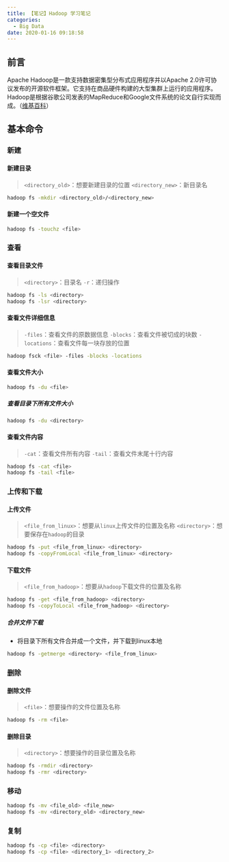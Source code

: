 ```yaml
---
title: 【笔记】Hadoop 学习笔记
categories:
  - Big Data
date: 2020-01-16 09:18:58
---
```


## 前言

Apache Hadoop是一款支持数据密集型分布式应用程序并以Apache 2.0许可协议发布的开源软件框架。它支持在商品硬件构建的大型集群上运行的应用程序。Hadoop是根据谷歌公司发表的MapReduce和Google文件系统的论文自行实现而成。（[维基百科](https://zh.wikipedia.org/wiki/Apache_Hadoop)）

<!-- more -->

## 基本命令

### 新建

#### 新建目录

> `<directory_old>`：想要新建目录的位置
> `<directory_new>`：新目录名

``` sh
hadoop fs -mkdir <directory_old>/<directory_new>
```

#### 新建一个空文件

``` sh
hadoop fs -touchz <file>
```

### 查看

#### 查看目录文件

> `<directory>`：目录名
> `-r`：递归操作

``` sh
hadoop fs -ls <directory>
hadoop fs -lsr <directory>
```

#### 查看文件详细信息

> `-files`：查看文件的原数据信息
> `-blocks`：查看文件被切成的块数
> `-locations`：查看文件每一块存放的位置

``` sh
hadoop fsck <file> -files -blocks -locations
```

#### 查看文件大小

``` sh
hadoop fs -du <file>
```

##### 查看目录下所有文件大小

``` sh
hadoop fs -du <directory>
```

#### 查看文件内容

> `-cat`：查看文件所有内容
> `-tail`：查看文件末尾十行内容

``` sh
hadoop fs -cat <file>
hadoop fs -tail <file>
```

### 上传和下载

#### 上传文件

> `<file_from_linux>`：想要从`linux`上传文件的位置及名称
> `<directory>`：想要保存在`hadoop`的目录

``` sh
hadoop fs -put <file_from_linux> <directory>
hadoop fs -copyFromLocal <file_from_linux> <directory>
```

#### 下载文件

> `<file_from_hadoop>`：想要从`hadoop`下载文件的位置及名称

``` sh
hadoop fs -get <file_from_hadoop> <directory>
hadoop fs -copyToLocal <file_from_hadoop> <directory>
```

##### 合并文件下载

- 将目录下所有文件合并成一个文件，并下载到linux本地

``` sh
hadoop fs -getmerge <directory> <file_from_linux>
```

### 删除

#### 删除文件

> `<file>`：想要操作的文件位置及名称

``` sh
hadoop fs -rm <file>
```

#### 删除目录

> `<directory>`：想要操作的目录位置及名称

``` sh
hadoop fs -rmdir <directory>
hadoop fs -rmr <directory>
```

### 移动

``` sh
hadoop fs -mv <file_old> <file_new>
hadoop fs -mv <directory_old> <directory_new>
```

### 复制

``` sh
hadoop fs -cp <file> <directory>
hadoop fs -cp <file> <directory_1> <directory_2>
```



